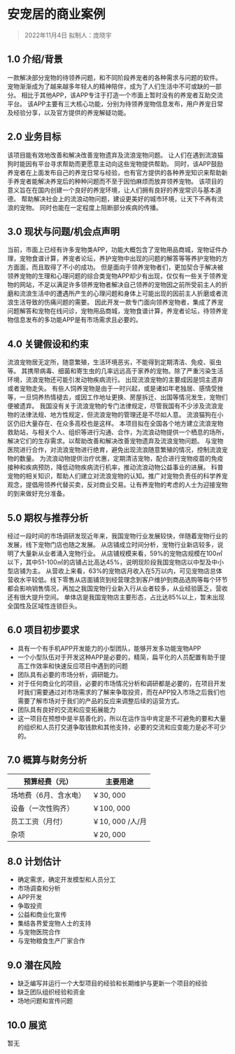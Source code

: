 # 安宠居的商业案例
> 2022年11月4日
> 拟制人：庞晓宇


## 1.0 介绍/背景
一款解决部分宠物的待领养问题，和不同阶段养宠者的各种需求与问题的软件。
宠物渐渐成为了越来越多年轻人的精神陪伴，成为了人们生活中不可或缺的一部分。
相比于其他APP，该APP专注于打造一个市面上暂时没有的养宠者互助交流平台。
该APP主要有三大核心功能，分别为待领养宠物信息发布，用户养宠日常及经验分享，以及官方提供的养宠解疑功能。


## 2.0 业务目标
该项目能有效地改善和解决改善宠物遗弃及流浪宠物问题。
让人们在遇到流浪猫狗时能因有平台寻求帮助而更愿意主动向这些宠物提供帮助。
同时，该APP鼓励养宠者在上面发布自己的养宠日常与经验，也有官方提供的各种养宠知识来帮助新手养宠者能解决养宠后的种种问题而不至于因怕麻烦而放弃领养宠物。
该项目的意义旨在在国内创建一个良好的养宠环境，让人们拥有良好的养宠常识与基本道德。
帮助解决社会上的流浪动物问题，建设更美好的城市环境，让天下不再有流浪的宠物。
同时也能在一定程度上阻断部分疾病的传播。


## 3.0 现状与问题/机会点声明
当前，市面上已经有许多宠物类APP，功能大概包含了宠物用品商城，宠物证件办理，宠物食谱计算，养宠者论坛，养护宠物中出现的问题的解答等等养护宠物的方方面面，而且取得了不小的成功。
但是面向于领养宠物者们，更加契合于解决被领养宠物的生理和心理问题的综合类宠物APP却少有出现，仅仅有一些关于领养宠物的网站，不足以满足许多领养宠物者解决自己领养的宠物因之前所受前主人的折磨和流浪生活中的遭遇所产生的心理问题和身体上可能出现的因前主人折磨或者流浪生活导致的伤痛问题的需要。
因此开发一款专门面向领养宠物者，集成了养宠问题解答和宠物在线问诊，宠物用品商城，宠物食谱计算，养宠者论坛，待领养宠物信息发布的多功能APP是有市场需求且必要的。


## 4.0 关键假设和约束
流浪宠物居无定所，随意繁殖，生活环境恶劣，不能得到定期清洁、免疫、驱虫等。
其携带病毒、细菌和寄生虫的几率远远高于家养的宠物。除了严重污染生活环境，流浪宠物还可能引发动物疾病流行。
出现流浪宠物的主要成因是饲主遗弃或者宠物走失。
有些人饲养宠物是由于一时兴起，或是诸如年老独居、感情受挫等，一旦饲养热情褪去，或因工作地址更换、房屋拆迁、出国等情况发生，宠物们便被遗弃。
我国没有关于流浪宠物的专门法律规定，尽管我国有不少涉及流浪宠物的法律法规、地方性规定，但流浪宠物的管理还是不尽如人意。
流浪猫狗在小区仍旧大量存在、在众多高校也是这样。
本项目拟在全国各个地方建立流浪宠物救助站，与相关个人、组织等进行沟通、合作，为流浪动物提供一个栖息的场所，解决它们的生存需求。以帮助改善和解决改善宠物遗弃及流浪宠物问题。
与宠物医院进行合作，对流浪宠物进行绝育，避免出现流浪随意繁殖的情况，控制流浪宠物的数量。
为流浪动物提供治疗优惠，定期清洁宠物，配合进行宠物疫苗的免疫接种和疾病预防，降低动物疾病流行机率，推动流浪动物公益事业的进展。
科普宠物的相关知识，帮助人们建立对流浪宠物的认知。推广对宠物负责任的科学养宠观念，提倡用领养代替买卖，反对商业交易。让有养宠物的考虑的人士为迎接宠物的到来做好充分准备。


## 5.0 期权与推荐分析
经过一段时间的市场调研发现近年来，我国宠物行业发展较快，伴随着宠物行业的发展，线下宠物门店也随之发展。
从店铺成立时间分析，宠物行业新店较多，说明了大量新从业者涌入宠物行业。
从店铺规模来看，59%的宠物店规模在100㎡以下，其中51-100㎡的店铺占比高达45%，说明现阶段我国宠物店以中型及中小型店铺为主。
从营收上来看，63%的宠物店月收入在5万以内，可见宠物店总体营收水平较低。线下零售从店面铺货到经营理念到客户维护到商品选购等每个环节都会影响销售情况，再加之我国宠物行业新入行从业者较多，从业经验匮乏，营收还有很大提升空间。
单体店是我国宠物店主要形态，占比达85%以上，暂未出现全国性及区域性连锁巨头。


## 6.0 项目初步要求
- 具有一个有手机APP开发能力的小型团队，能够开发多功能宠物APP
- 一个小型队伍对于开发这种APP是必要的，精简，扁平化的人员配置有助于提高工作效率和快速反应项目中遇到的问题
- 团队具有必要的市场分析，调研能力。
- 对于任何商业化的项目，必要的市场情况分析和调研都是必要的，在项目开发时我们需要通过对市场需求的了解来争取投资，而在APP投入市场之后我们也需要了解市场对于我们的产品的反应来调整后续的运营方式。
- 团队具有良好的交流和应变拓展能力
- 这一项目在预想中是半慈善化的，所以在运作当中肯定是不可避免的要和大量的组织和人员打交道争取钱款和其他支持，必要的交流和应变能力是必不可少的。


## 7.0 概算与财务分析
| 预算经费（元）        | 主要用途           |
| --------------------- | ------------------ |
| 场地费（6月、含水电） | ￥30, 000           |
| 设备（一次性购齐）    | ￥100, 000          |
| 员工工资（月付）      | ￥10, 000 /人/月    |
| 杂项                  | ￥20, 000           |

<!-- | 150000                | 发布广告           |
| 200000                | 平台开发           |
| 250000                | 公益宣传           |
| 每月10000             | 饮食采购           |
| 每月20000             | 医疗宠物花费       |
| 每月14000             | 杂项（人事场地等） | -->


## 8.0 计划估计
- 确定需求，确定开发模型和人员分工
- 市场调查和分析
- APP开发
- 争取投资
- 公益和商业化宣传
- 集结各界爱宠物人士的支持
- 与宠物医院合作
- 与宠物粮食生产厂家合作


## 9.0 潜在风险
- 缺乏编写并运行一个大型项目的经验和长期维护与更新一个项目的经验
- 缺乏团队组织经验和资金
- 场地问题和宣传问题


## 10.0 展览
<!-- 证物A ：财务分析 -->
暂无

